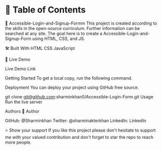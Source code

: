 # 📗 Table of Contents

📖 Accessible-Login-and-Signup-Formm This project is created according to the skills in the open-source curriculum. Further information can be searched at any site. The goal here is to create a Accessible-Login-and-Signup-Form using HTML, CSS, and JS.

🛠 Built With HTML CSS JavaScript

🚀 Live Demo

Live Demo Link

Getting Started To get a local copy, run the following command.

Deployment You can deploy your project using GitHub free source.

git clone git@github.com:sharminkhan0/Accessible-Login-Form.git Usage Run the live server

Authors 👤 Author

GitHub: @Sharminkhan Twitter: @sharminakterkhan LinkedIn: LinkedIn

⭐️ Show your support If you like this project please don't hesitate to support me with your valued contribution and don't forget to star the repo to reach more people.
